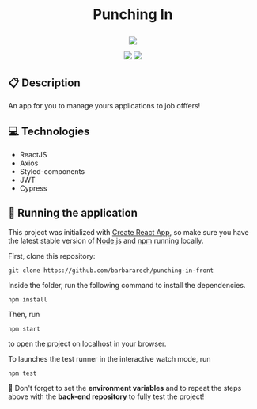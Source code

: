 # <p align = "center"> Punching In </p>

<p align="center">
   <img src="https://cdn.dribbble.com/userupload/3217386/file/original-4a4c818239cd180185a0c998b545abe2.jpg?compress=1&resize=400x300&vertical=top"/>
</p>

<p align = "center">
   <img src="https://img.shields.io/badge/author-Bárbara_Rech-4dae71?style=flat-square" />
   <img src="https://img.shields.io/github/languages/count/barbararech/punching-in-front?color=4dae71&style=flat-square" />
</p>


##  :clipboard: Description

An app for you to manage yours applications to job offfers!

## :computer: Technologies
  - ReactJS
  - Axios
  - Styled-components
  - JWT
  - Cypress

## 🏁 Running the application

This project was initialized with [Create React App](https://github.com/facebook/create-react-app), so make 
sure you have the latest stable version of [Node.js](https://nodejs.org/en/download/) and [npm](https://www.npmjs.com/) running locally.

First, clone this repository:

```
git clone https://github.com/barbararech/punching-in-front
```

Inside the folder, run the following command to install the dependencies.

```
npm install
```

Then, run

```
npm start
```

to open the project on localhost in your browser.


To launches the test runner in the interactive watch mode, run

```
npm test
```

:stop_sign: Don't forget to set the **environment variables** and to repeat the steps above with the **back-end repository** to fully test the project!




